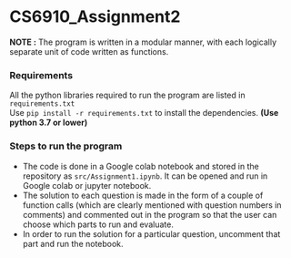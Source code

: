 # CS6910_Assignment2

**NOTE :** The program is written in a modular manner, with each logically separate unit of code written as functions.  

### Requirements
All the python libraries required to run the program are listed in `requirements.txt`    
Use `pip install -r requirements.txt` to install the dependencies. **(Use python 3.7 or lower)**

### Steps to run the program
- The code is done in a Google colab notebook and stored in the repository as `src/Assignment1.ipynb`. It can be opened and run in Google colab or jupyter notebook.
- The solution to each question is made in the form of a couple of function calls (which are clearly mentioned with question numbers in comments) and commented out in the program so that the user can choose which parts to run and evaluate.
- In order to run the solution for a particular question, uncomment that part and run the notebook.
